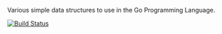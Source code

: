 Various simple data structures to use in the Go Programming Language.

[![Build Status](https://travis-ci.org/kwilczynski/container.png?branch=master)](https://travis-ci.org/kwilczynski/container)
